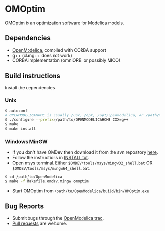 # OMOptim
OMOptim is an optimization software for Modelica models.

## Dependencies

- [OpenModelica](https://openmodelica.org), compiled with CORBA support
- g++ (clang++ does not work)
- CORBA implementation (omniORB, or possibly MICO)

## Build instructions

Install the dependencies.

### Unix
```bash
$ autoconf
# OPENMODELICAHOME is usually /usr, /opt, /opt/openmodelica, or /path/to/OpenModelica/build
$ ./configure --prefix=/path/to/OPENMODELICAHOME CXX=g++
$ make
$ make install
```

### Windows MinGW
- If you don't have OMDev then download it from the svn repository [here](https://openmodelica.org/svn/OpenModelicaExternal/trunk/tools/windows/OMDev).
- Follow the instructions in [INSTALL.txt](https://openmodelica.org/svn/OpenModelicaExternal/trunk/tools/windows/OMDev/INSTALL.txt).
- Open msys terminal. Either `$OMDEV/tools/msys/mingw32_shell.bat` OR `$OMDEV/tools/msys/mingw64_shell.bat`.
```bash
$ cd /path/to/OpenModelica
$ make -f Makefile.omdev.mingw omoptim
```
- Start OMOptim from `/path/to/OpenModelica/build/bin/OMOptim.exe`

## Bug Reports

- Submit bugs through the [OpenModelica trac](https://trac.openmodelica.org/OpenModelica/newticket).
- [Pull requests](../../pulls) are welcome.

